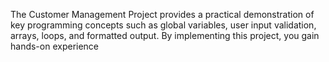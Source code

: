 The Customer Management Project provides a practical demonstration of key programming concepts such as global variables, user input validation, arrays, loops, and formatted output.
By implementing this project, you gain hands-on experience
